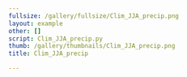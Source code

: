 ```yaml
---
fullsize: /gallery/fullsize/Clim_JJA_precip.png
layout: example
other: []
script: Clim_JJA_precip.py
thumb: /gallery/thumbnails/Clim_JJA_precip.png
title: Clim_JJA_precip

---
```


